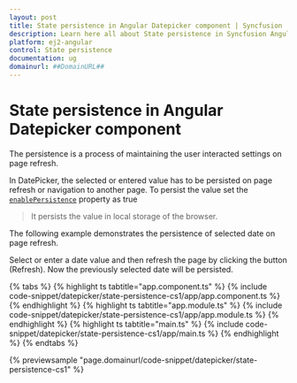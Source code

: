```yaml
---
layout: post
title: State persistence in Angular Datepicker component | Syncfusion
description: Learn here all about State persistence in Syncfusion Angular Datepicker component of Syncfusion Essential JS 2 and more.
platform: ej2-angular
control: State persistence 
documentation: ug
domainurl: ##DomainURL##
---
```


# State persistence in Angular Datepicker component

The persistence is a process of maintaining the user interacted settings on page refresh.

In DatePicker, the selected or entered value has to be persisted on page refresh or navigation to another page. To persist the value set the [`enablePersistence`](https://ej2.syncfusion.com/angular/documentation/api/datepicker#enablepersistence) property as true

> It persists the value in local storage of the browser.

The following example demonstrates the persistence of selected date on page refresh.

Select or enter a date value and then refresh the page by clicking the button (Refresh). Now the previously selected date will be persisted.

{% tabs %}
{% highlight ts tabtitle="app.component.ts" %}
{% include code-snippet/datepicker/state-persistence-cs1/app/app.component.ts %}
{% endhighlight %}
{% highlight ts tabtitle="app.module.ts" %}
{% include code-snippet/datepicker/state-persistence-cs1/app/app.module.ts %}
{% endhighlight %}
{% highlight ts tabtitle="main.ts" %}
{% include code-snippet/datepicker/state-persistence-cs1/app/main.ts %}
{% endhighlight %}
{% endtabs %}
  
{% previewsample "page.domainurl/code-snippet/datepicker/state-persistence-cs1" %}